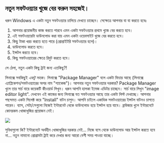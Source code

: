 <?php require("../../entete.php");?> <?php require("../../base.php");?> <?php require("../../fonctions.php");?>

<div id="corps">

<h2>নতুন সফটওয়্যার খুজে বের করুন সহজেই।</h2>

<p>ধরুন Windows এ একটা নতুন সফটওয়্যার চালিয়ে দেখতে চাচ্ছেন। সেক্ষেত্রে আপনার যা যা করতে হবেঃ</p>

<ol>
<li>আপনার প্রয়োজনীয় কাজ করতে পারবে এমন একটা সফটওয়্যার প্রথমে খুজে বের করতে হবে।</li>
<li>এই সফটওয়্যারটা ডাউনলোড করা যায় এমন একটা ওয়েবসাইট খুজে বের করতে হবে।</li>
<li>কিছু টাকা খরচ করতে হতে পারে (প্রোপ্রাইটরি সফটওয়্যার হলে)।</li>
<li>ডাউনলোড করতে হবে।</li>
<li>ইন্সটল করতে হবে।</li>
<li>কিছু সফটওয়্যারের ক্ষেত্রে রিবুট করতে হবে।</li>
</ol>

<p>লে ঠেলা, নতুন একটা কিছু ট্রাই জন্য এতকিছু?!</p>

<p>লিনাক্সে সবকিছুই <i>একটু সহজ</i>। লিনাক্সে "Package Manager" বলে একটা ফিচার আছে (লিনাক্সে এ্যাপ্লিকেশন/সফটওয়্যারের অপর নাম "প্যাকেজ")। আপনার নতুন সফটওয়্যার দরকার? Package Manager খুলে তার সার্চ বারে কয়েকটি কীওয়ার্ড লিখুন। ধরুন আপনি হালকা ইমেজ এডিটর চাচ্ছেন। সার্চ বারে লিখুন "image editor light". দেখবেন এই কাজের জন্য লিনাক্সে যত সফটওয়্যার আছে তার একটা লিস্ট দেখাচ্ছে। আপনার পছন্দমত একটা সিলেক্ট করে "Install" বাটন চাপুন। আপনি চাইলে একাধিক সফটওয়্যারের ইন্সটল বাটনও চাপতে পারেন। ব্যাস, সেটা/সেগুলো নিজেই ইন্টারনেট থেকে ডাউনলোড হয়ে ইন্সটল হয়ে যাবে। ব্রাউজার খুলে ইন্টারনেটে কোনরকম খোজাখুজির প্রয়োজন নেই। </p>

<img src="Images/synaptic.png" />

<p>সুবিধাগুলো কি? ইন্টারনেটে অর্থহীন খোজাখুজির দরকার নেই...  নিজে বসে থেকে ডাউনলোড আর ইন্সটল করতে হবে না...  নতুন নামানো প্রোগ্রামটা ট্রাই করে দেখার জন্য আরো বেশী সময় পাওয়া যাচ্ছে।</p>

</div>


